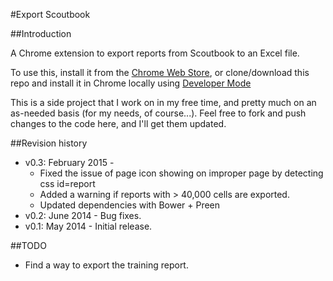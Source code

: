 #Export Scoutbook

##Introduction

A Chrome extension to export reports from Scoutbook to an Excel file.

To use this, install it from the [Chrome Web Store](https://chrome.google.com/webstore/detail/export-scoutbook/iibpknbhchmgbmldbloabhhopdoonlni?utm_source=chrome-app-launcher-info-dialog), or clone/download this repo and install it in Chrome locally using [Developer Mode](https://developer.chrome.com/extensions/getstarted#unpacked)

This is a side project that I work on in my free time, and pretty much on an as-needed basis (for my needs, of course...). Feel free to fork and push changes to the code here, and I'll get them updated.

##Revision history

+ v0.3: February 2015 -
    + Fixed the issue of page icon showing on improper page by detecting css id=report
    + Added a warning if reports with > 40,000 cells are exported.
    + Updated dependencies with Bower + Preen
+ v0.2: June 2014 - Bug fixes.
+ v0.1: May 2014 - Initial release.

##TODO

+ Find a way to export the training report.